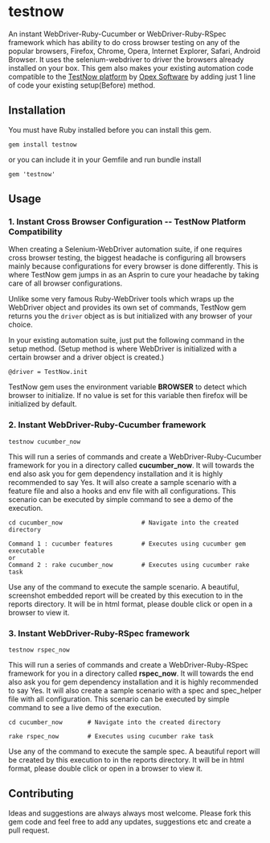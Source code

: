 # testnow

An instant WebDriver-Ruby-Cucumber or WebDriver-Ruby-RSpec framework which has ability to do cross browser testing on any of the popular browsers, Firefox, Chrome, Opera, Internet Explorer, Safari, Android Browser. It uses the selenium-webdriver to driver the browsers already installed on your box. This gem also makes your existing automation code compatible to the [TestNow platform](https://testnow.opexsoftware.com) by [Opex Software](https://opexsoftware.com) by adding just 1 line of code your existing setup(Before) method.

## Installation 
You must have Ruby installed before you can install this gem.

``` 
gem install testnow 
```

or you can include it in your Gemfile and run bundle install

``` 
gem 'testnow' 
```  
  
  
## Usage   
   
### 1. Instant Cross Browser Configuration -- TestNow Platform Compatibility     
When creating a Selenium-WebDriver automation suite, if one requires cross browser testing, the biggest headache is configuring all browsers mainly because configurations for every browser is done differently. This is where TestNow gem jumps in as an Asprin to cure your headache by taking care of all browser configurations.   

Unlike some very famous Ruby-WebDriver tools which wraps up the WebDriver object and provides its own set of commands, TestNow gem returns you the ```driver``` object as is but initialized with any browser of your choice.

In your existing automation suite, just put the following command in the setup method. (Setup method is where WebDriver is initialized with a certain browser and a driver object is created.)

```
@driver = TestNow.init
```

TestNow gem uses the environment variable __BROWSER__ to detect which browser to initialize. If no value is set for this variable then firefox will be initialized by default.

   
### 2. Instant WebDriver-Ruby-Cucumber framework   

```
testnow cucumber_now
```  
This will run a series of commands and create a WebDriver-Ruby-Cucumber framework for you in a directory called __cucumber_now__. It will towards the end also ask you for gem dependency installation and it is highly recommended to say Yes. It will also create a sample scenario with a feature file and also a hooks and env file with all configurations. This scenario can be executed by simple command to see a demo of the execution.

``` 
cd cucumber_now                      # Navigate into the created directory   

Command 1 : cucumber features        # Executes using cucumber gem executable
or
Command 2 : rake cucumber_now        # Executes using cucumber rake task
```   
  
Use any of the command to execute the sample scenario. A beautiful, screenshot embedded report will be created by this execution to in the reports directory. It will be in html format, please double click or open in a browser to view it.   


### 3. Instant WebDriver-Ruby-RSpec framework   

```
testnow rspec_now
```    
   
This will run a series of commands and create a WebDriver-Ruby-RSpec framework for you in a directory called __rspec_now__. It will towards the end also ask you for gem dependency installation and it is highly recommended to say Yes. It will also create a sample scenario with a spec and spec_helper file with all configuration. This scenario can be executed by simple command to see a live demo of the execution.

``` 
cd cucumber_now       # Navigate into the created directory   

rake rspec_now        # Executes using cucumber rake task
```   
  
Use any of the command to execute the sample spec. A beautiful report will be created by this execution to in the reports directory. It will be in html format, please double click or open in a browser to view it. 


## Contributing
Ideas and suggestions are always always most welcome. Please fork this gem code and feel free to add any updates, suggestions etc and create a pull request. 
